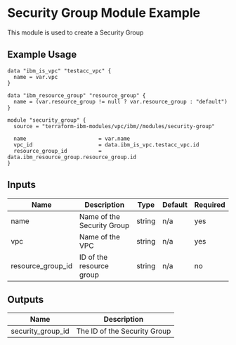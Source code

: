 # Security Group Module Example

This module is used to create a Security Group

## Example Usage
```
data "ibm_is_vpc" "testacc_vpc" {
  name = var.vpc
}

data "ibm_resource_group" "resource_group" {
  name = (var.resource_group != null ? var.resource_group : "default")
}

module "security_group" {
  source = "terraform-ibm-modules/vpc/ibm//modules/security-group"

  name                       = var.name
  vpc_id                     = data.ibm_is_vpc.testacc_vpc.id
  resource_group_id          = data.ibm_resource_group.resource_group.id
}
```

<!-- BEGINNING OF PRE-COMMIT-TERRAFORM DOCS HOOK -->

## Inputs

| Name                              | Description                                           | Type   | Default | Required |
|-----------------------------------|-------------------------------------------------------|--------|---------|----------|
| name | Name of the Security Group | string | n/a | yes |
| vpc | Name of the VPC | string | n/a | yes |
| resource\_group\_id | ID of the resource group | string | n/a | no |

## Outputs

| Name | Description |
|------|-------------|
| security\_group\_id | The ID of the Security Group |


<!-- END OF PRE-COMMIT-TERRAFORM DOCS HOOK -->